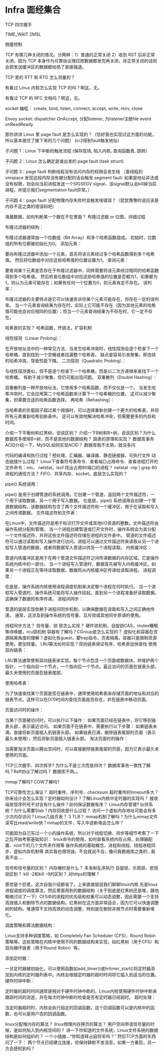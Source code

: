 # Infra 面经集合

TCP 四次握手

TIME_WAIT 2MSL

拥塞控制

TCP 有哪几种关闭的情况。分两种：1）普通的正常关闭 2）收到 RST 后非正常关闭，因为 TCP 本身作为可靠协议理应把数据都发完再关闭，非正常关闭的话则会把发送缓冲区的数据都给扬了直接强退。

TCP 里的 RTT 和 RTO 怎么测量的？

有看过 Linux 内核怎么实现 TCP 的吗？啊这，无。

有看过 TCP 的 RFC 文档吗？啊这，无。

socket 编程： create, bind, listen, connect, accept, write, recv, close

Envoy socket: dispatcher OnAccept, 分配listener, 为listener注册file event onReadReady

那你讲讲 Linux 里 page fault 是怎么实现的？（恰好我也实现过这方面的功能，所以基本接住了接下来的几个问题）
(cr2得到fault触发地址)

子问题 1：Linux 下中断的触发流程 (保存现场, 陷入内核, 查询函数表, 跳转)

子问题 2：Linux 怎么确定是谁出发的 page fault (task struct)

子问题 3：page fault 判断线程没有访问内存的权限会发生啥 （查线程的 vmspace 发现这段内存没有被分配的话会触发 segment fault: 如果是地址非法或没有权限，则会向当前进程发送一个SIGSEGV signal，该signal默认会kill掉当前进程，并提示我们segmentation fault异常。）

子问题 4：page fault 分配物理内存失败时会触发啥错误？（犹犹豫豫的说应该是内存不足之类的错误码吧）

海量数据，如何判断某一个数在不在里面？ 布隆过滤器 or 位图，详细过程

布隆过滤器的结构：

布隆过滤器通常由一个位数组（Bit Array）和多个哈希函数组成。
初始时，位数组的所有位都被初始化为0。
添加元素：

要向布隆过滤器中添加一个元素，首先将该元素经过多个哈希函数得到多个哈希值。
然后将位数组中对应这些哈希值的位置设置为1。
查询元素：

要查询某个元素是否存在于布隆过滤器中，同样需要将该元素经过相同的哈希函数得到多个哈希值。
然后检查位数组中对应这些哈希值的位置是否都为1，如果都为1，则认为元素可能存在；如果有任何一个位置为0，则元素肯定不存在。
误判率：

布隆过滤器的主要特点是它可以快速告诉你某个元素可能存在，但存在一定的误判率。
当一个元素查询结果为存在时，实际上它可能不存在（因为其他元素的哈希值可能也会对应相同的位置）；但当一个元素查询结果为不存在时，它一定不存在。

哈希表的实现？ 哈希函数，开链法，扩容机制

线性探测（Linear Probing）：

在开放地址法中的一种常见方法，当发生哈希冲突时，线性探测会逐个检查下一个哈希桶，直到找到一个空桶或者找遍整个哈希表。
缺点是容易引发聚集，即连续的哈希冲突，导致性能下降。
二次探测（Quadratic Probing）：

与线性探测类似，但不是逐个检查下一个哈希桶，而是以二次方递增来查找下一个哈希桶。
有助于减少聚集，但仍可能出现问题。
双重散列（Double Hashing）：

双重散列是一种开放地址法，它使用多个哈希函数，而不仅仅是一个。
当发生哈希冲突时，它会应用第二个哈希函数来计算下一个哈希桶的位置。
这可以减少聚集，但需要合适的哈希函数选择。
再哈希（Rehashing）：

当哈希表的负载因子超过某个阈值时，可以选择重新创建一个更大的哈希表，并将所有元素重新哈希到新表中。
这可以有效地解决哈希冲突，但需要更多的内存和时间。

介绍一下平衡树和红黑树，说说区别？
介绍一下B树和B+树，说说区别？为什么数据库多使用B+树，而不是其他的数据结构？
跳表的原理和实现？
数据库事务ACID介绍一下，MySQL如何实现ACID？ 数据库我不太熟，就没多问

代码的编译和执行过程？预处理、汇编器、编译器、静态链接器、可执行文件
动态链接什么过程？
Linux下查看符号表命令、查看端口占用命令、查看进程打开的文件命令：nm， netstat，lsof
找出占用80端口的进程？ netstat -nlp | grep 80
进程的通信方法？ FIFO、共享内存、socket。底层怎么实现的？

pipe() 系统调用：

pipe() 是用于创建管道的系统调用。它创建一个管道，返回两个文件描述符，一个用于读取数据，另一个用于写入数据。
在底层，pipe() 系统调用会创建一个管道数据结构，该数据结构包含了两个文件描述符和一个缓冲区，用于在读取和写入之间传递数据。
文件描述符和文件表：

在Linux中，文件描述符是用于标识打开文件或其他I/O资源的整数。文件描述符由操作系统分配和管理。
当一个进程创建管道或打开文件时，操作系统会为其分配一个文件描述符，并将这些文件描述符存储在进程的文件表中。
管道的文件描述符可以通过读取和写入操作进行访问。进程可以通过文件描述符来读取从另一个进程写入管道的数据，或者将数据写入管道以供另一个进程读取。
内核缓冲区：

管道内核缓冲区是用于在两个管道文件描述符之间传递数据的内存区域。它是操作系统内核中的一部分。
当一个进程写入管道时，数据首先被写入内核缓冲区。如果另一个进程正在等待读取数据，数据将从内核缓冲区传递给读取进程。
进程调度：

在底层，操作系统内核使用进程调度机制来决定哪个进程在何时执行。
当一个进程写入管道时，操作系统可能将写入操作挂起，直到另一个进程准备好读取数据。这确保了数据的有序传递。
进程间同步：

管道的底层实现依赖于进程间同步机制，以确保数据在读取和写入之间正确地传递。
通常，这涉及到操作系统的信号量、互斥锁或其他同步原语的使用。


线程同步方法？ 信号量、锁
锁怎么实现？ 硬件锁机制，自旋锁CAS，mutex睡眠等待唤醒，rcu锁机制
容器有了解吗？CGroup是怎么实现的？
虚拟化和容器在资源隔离角度的理解？虚拟化有guest，要trap指令，页表隔离。容器只是限制资源使用，更加轻量。
LRU算法如何实现？双向链表保证有序，哈希表加快查找
使用双向链表：

LRU算法通常使用双向链表来实现。每个节点包含一个页面或数据块，并维护两个指针，一个指向前一个节点，一个指向后一个节点。最近访问的页面在链表头部，最久未使用的页面在链表尾部。

使用哈希表：

为了快速查找某个页面是否在链表中，通常使用哈希表来存储页面的地址和对应的链表节点。这样可以在O(1)时间内查找页面是否存在，并在链表中移动页面。

页面访问时的操作：

当某个页面被访问时，可以执行以下操作：
如果页面已经在链表中，将它移到链表头部，表示最近访问。
如果页面不在链表中，需要执行以下步骤：
如果链表未满，直接将新页面插入到链表头部。
如果链表已满，删除链表尾部的页面（表示最久未使用），然后将新页面插入链表头部。
淘汰页面时的操作：

当需要淘汰页面以腾出空间时，可以直接删除链表尾部的页面，因为它表示最久未使用的页面。

TCP三次握手、四次挥手? 为什么不是三次而是四次？
数据库事务一致性了解吗？Raft协议了解过吗？ 数据库不熟。。

mmap了解吗? COW了解吗?

TCP可靠性怎么保证？ 超时重传、序列号、checksum
超时重传的timeout多大？你来设计会怎么实现？定时器如何设计？了解Linux内核中定时器的实现吗？
接收端发现序列号不对会有什么操作？如何保证数据有序？
Linux内存管理? 伙伴系统？为什么需要Slab？内存回收是什么过程？
访问一个虚拟内存地址可能会有多少次内存访问？Linux几级页表？ 3 TLB？
mmap机制了解吗？为什么mmap文件读写比read/write快？mmap的文件，写入中途断电会怎么样？

可能因为自己写过一个小的操作系统，所以对于线程切换、同步等细节考察了一下
之后开始考察基础知识：
linux命令的使用，如何查看系统内存占用、处理器配置、root下的几个文件夹作用等
操作系统的基础概念，进程和线程、线程进程同步、虚拟内存机制等
其实我也很坦诚，不会就说不会，像问我数据库之类的...我真不会....

信号和信号量的区别？
内存栅栏是什么？ 多发射乱序执行
自旋锁、乐观锁、悲观锁区别？
kill -2和kill -9的区别？
对https的理解？

感觉是个巨佬，这次自我介绍都省了，上来直接就说我们聊聊linux内核
先是linux进程调度的调度算法，然后里面用到的数据结构（关于到底是红黑树还是堆，跟他略微讨论了一下）CFS中的进程的优先级和权重可以动态调整，因此需要一个支持高效插入和删除节点的数据结构。红黑树在这方面非常适合，因为它可以快速调整树的结构。堆通常不支持高效的动态调整，特别是在删除非根节点时需要重新堆化。

调度策略和算法数据结构：

Linux支持多种调度策略，如 Completely Fair Scheduler (CFS)、Round Robin 策略等。这些策略在内核中使用不同的数据结构来实现，如红黑树（用于CFS）和双向循环链表（用于Round Robin）等。

添加定时器：

一旦定时器被初始化，可以使用函数如add_timer()或hrtimer_start()将定时器添加到内核的定时器列表中。内核会根据定时器的超时时间将它插入到适当的位置。
硬件时钟中断：

定时器的超时时间通常是相对于硬件时钟中断的。Linux内核使用硬件时钟中断来跟踪时间的流逝，并在每次时钟中断时检查是否有定时器已经超时。
超时处理：

当定时器超时时，内核会执行指定的回调函数。这个回调函数可以是内核中的函数，也可以是用户态的回调函数。

linux分配堆内存的算法？
linux物理内存换页的算法？
用户空间申请信号量的时候，是如何陷入到内核空间的？
讲一下你知道的文件系统，Linux文件系统的数据结构是如何组织的？
一个小插曲...“你知道拜占庭将军吗？”
然后TCP方面的东西问了一下：
两个节点已经建立连接，但保持静默不发消息，如果一方重启，另一方会感知到吗？
